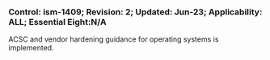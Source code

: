 ### Control: ism-1409; Revision: 2; Updated: Jun-23; Applicability: ALL; Essential Eight:N/A
<p>ACSC and vendor hardening guidance for operating systems is implemented.</p>